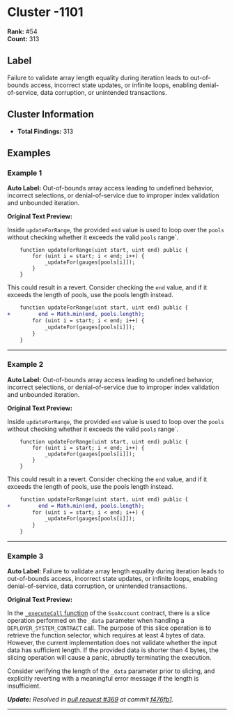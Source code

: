 # Cluster -1101

**Rank:** #54  
**Count:** 313  

## Label
Failure to validate array length equality during iteration leads to out-of-bounds access, incorrect state updates, or infinite loops, enabling denial-of-service, data corruption, or unintended transactions.

## Cluster Information
- **Total Findings:** 313

## Examples

### Example 1

**Auto Label:** Out-of-bounds array access leading to undefined behavior, incorrect selections, or denial-of-service due to improper index validation and unbounded iteration.  

**Original Text Preview:**

Inside `updateForRange`, the provided `end` value is used to loop over the `pools` without checking whether it exceeds the valid `pools` range`.

```solidity
    function updateForRange(uint start, uint end) public {
        for (uint i = start; i < end; i++) {
            _updateFor(gauges[pools[i]]);
        }
    }
```

This could result in a revert. Consider checking the `end` value, and if it exceeds the length of pools, use the pools length instead.

```diff
    function updateForRange(uint start, uint end) public {
+         end = Math.min(end, pools.length);
        for (uint i = start; i < end; i++) {
            _updateFor(gauges[pools[i]]);
        }
    }
```

---
### Example 2

**Auto Label:** Out-of-bounds array access leading to undefined behavior, incorrect selections, or denial-of-service due to improper index validation and unbounded iteration.  

**Original Text Preview:**

Inside `updateForRange`, the provided `end` value is used to loop over the `pools` without checking whether it exceeds the valid `pools` range`.

```solidity
    function updateForRange(uint start, uint end) public {
        for (uint i = start; i < end; i++) {
            _updateFor(gauges[pools[i]]);
        }
    }
```

This could result in a revert. Consider checking the `end` value, and if it exceeds the length of pools, use the pools length instead.


```diff
    function updateForRange(uint start, uint end) public {
+         end = Math.min(end, pools.length);
        for (uint i = start; i < end; i++) {
            _updateFor(gauges[pools[i]]);
        }
    }
```

---
### Example 3

**Auto Label:** Failure to validate array length equality during iteration leads to out-of-bounds access, incorrect state updates, or infinite loops, enabling denial-of-service, data corruption, or unintended transactions.  

**Original Text Preview:**

In the [`_executeCall` function](https://github.com/matter-labs/zksync-sso-clave-contracts/blob/c7714c0fe0a33a23acce5aa20355f088d330b4f7/src/SsoAccount.sol#L128) of the `SsoAccount` contract, there is a slice operation performed on the `_data` parameter when handling a `DEPLOYER_SYSTEM_CONTRACT` call. The purpose of this slice operation is to retrieve the function selector, which requires at least 4 bytes of data. However, the current implementation does not validate whether the input data has sufficient length. If the provided data is shorter than 4 bytes, the slicing operation will cause a panic, abruptly terminating the execution.

Consider verifying the length of the `_data` parameter prior to slicing, and explicitly reverting with a meaningful error message if the length is insufficient.

***Update:** Resolved in [pull request #369](https://github.com/matter-labs/zksync-sso-clave-contracts/pull/369) at commit [f476fb1](https://github.com/matter-labs/zksync-sso-clave-contracts/pull/369/commits/f476fb1f064a180ddfcb906c8468dac98c99da1d).*

---
